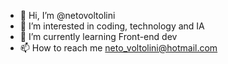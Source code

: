 - 👋 Hi, I’m @netovoltolini
- 👀 I’m interested in coding, technology and IA
- 🌱 I’m currently learning Front-end dev
- 📫 How to reach me neto_voltolini@hotmail.com
